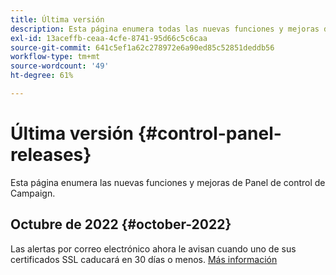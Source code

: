 ```yaml
---
title: Última versión
description: Esta página enumera todas las nuevas funciones y mejoras de Panel de control de Campaign
exl-id: 13aceffb-ceaa-4cfe-8741-95d66c5c6caa
source-git-commit: 641c5ef1a62c278972e6a90ed85c52851deddb56
workflow-type: tm+mt
source-wordcount: '49'
ht-degree: 61%

---
```


# Última versión {#control-panel-releases}

Esta página enumera las nuevas funciones y mejoras de Panel de control de Campaign.

## Octubre de 2022 {#october-2022}

Las alertas por correo electrónico ahora le avisan cuando uno de sus certificados SSL caducará en 30 días o menos. [Más información](../performance-monitoring/using/email-alerting.md)
